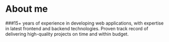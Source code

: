 # About me
###15+ years of experience in developing web applications, with expertise in latest frontend and backend technologies. Proven track record of delivering high-quality projects on time and within budget.
